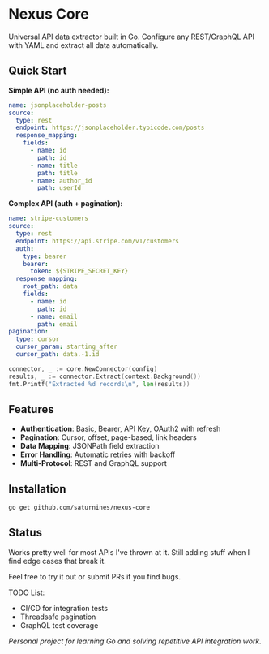 # Nexus Core

Universal API data extractor built in Go. Configure any REST/GraphQL API with YAML and extract all data automatically.

## Quick Start

**Simple API (no auth needed):**
```yaml
name: jsonplaceholder-posts
source:
  type: rest
  endpoint: https://jsonplaceholder.typicode.com/posts
  response_mapping:
    fields:
      - name: id
        path: id
      - name: title
        path: title
      - name: author_id
        path: userId
```

**Complex API (auth + pagination):**
```yaml
name: stripe-customers
source:
  type: rest
  endpoint: https://api.stripe.com/v1/customers
  auth:
    type: bearer
    bearer:
      token: ${STRIPE_SECRET_KEY}
  response_mapping:
    root_path: data
    fields:
      - name: id
        path: id
      - name: email
        path: email
pagination:
  type: cursor
  cursor_param: starting_after
  cursor_path: data.-1.id
```

```go
connector, _ := core.NewConnector(config)
results, _ := connector.Extract(context.Background())
fmt.Printf("Extracted %d records\n", len(results))
```

## Features

- **Authentication**: Basic, Bearer, API Key, OAuth2 with refresh
- **Pagination**: Cursor, offset, page-based, link headers
- **Data Mapping**: JSONPath field extraction
- **Error Handling**: Automatic retries with backoff
- **Multi-Protocol**: REST and GraphQL support

## Installation

```bash
go get github.com/saturnines/nexus-core
```

## Status

Works pretty well for most APIs I've thrown at it. Still adding stuff when I find edge cases that break it.

Feel free to try it out or submit PRs if you find bugs.

TODO List:
- CI/CD for integration tests
- Threadsafe pagination
- GraphQL test coverage

*Personal project for learning Go and solving repetitive API integration work.*